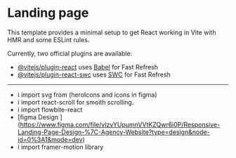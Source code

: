 # Landing page

This template provides a minimal setup to get React working in Vite with HMR and some ESLint rules.

Currently, two official plugins are available:

- [@vitejs/plugin-react](https://github.com/vitejs/vite-plugin-react/blob/main/packages/plugin-react/README.md) uses [Babel](https://babeljs.io/) for Fast Refresh
- [@vitejs/plugin-react-swc](https://github.com/vitejs/vite-plugin-react-swc) uses [SWC](https://swc.rs/) for Fast Refresh

---

- i import svg from (heroIcons and icons in figma)
- i import react-scroll for smoith scrolling.
- i import flowbite-react
- [figma Design ] (<https://www.figma.com/file/vIzvYUpumnVVtKZQwr6i0P/Responsive-Landing-Page-Design-%7C-Agency-Website?type=design&node-id=0%3A1&mode=dev>)
- i import framer-motion library
